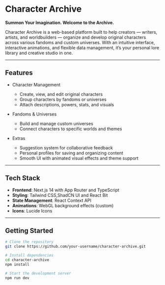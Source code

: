# Character Archive

**Summon Your Imagination. Welcome to the Archive.**

Character Archive is a web-based platform built to help creators — writers, artists, and worldbuilders — organize and develop original characters across various fandoms and custom universes. With an intuitive interface, interactive animations, and flexible data management, it’s your personal lore library and creative studio in one.

---

## Features

- Character Management  
  - Create, view, and edit original characters  
  - Group characters by fandoms or universes  
  - Attach descriptions, powers, stats, and visuals  

- Fandoms & Universes  
  - Build and manage custom universes  
  - Connect characters to specific worlds and themes  

- Extras  
  - Suggestion system for collaborative feedback  
  - Personal profiles for saving and organizing content  
  - Smooth UI with animated visual effects and theme support  

---


## Tech Stack

- **Frontend**: Next.js 14 with App Router and TypeScript  
- **Styling**: Tailwind CSS,ShadCN UI and React Bit   
- **State Management**: React Context API  
- **Animations**: WebGL background effects (custom)  
- **Icons**: Lucide Icons  

---

## Getting Started

```bash
# Clone the repository
git clone https://github.com/your-username/character-archive.git

# Install dependencies
cd character-archive
npm install

# Start the development server
npm run dev
